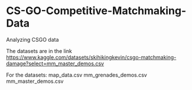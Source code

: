 # CS-GO-Competitive-Matchmaking-Data
Analyzing CSGO data

The datasets are in the link https://www.kaggle.com/datasets/skihikingkevin/csgo-matchmaking-damage?select=mm_master_demos.csv

For the datasets:
    map_data.csv
    mm_grenades_demos.csv
    mm_master_demos.csv
